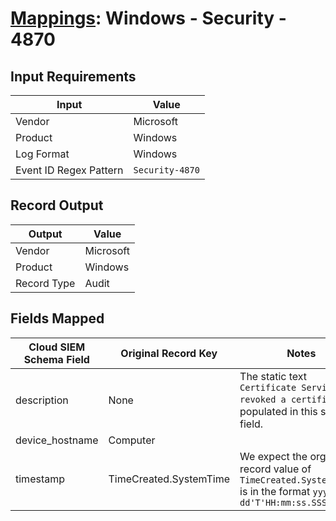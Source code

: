 # [Mappings](README.md): Windows - Security - 4870

## Input Requirements

|Input|Value|
|-----|-----|
|Vendor|Microsoft|
|Product|Windows|
|Log Format|Windows|
|Event ID Regex Pattern|`Security-4870`|

## Record Output

|Output|Value|
|------|-----|
|Vendor|Microsoft|
|Product|Windows|
|Record Type|Audit|

## Fields Mapped

|Cloud SIEM Schema Field|Original Record Key|Notes|
|-----------------------|-------------------|-----|
|description|None|The static text `Certificate Services revoked a certificate` is populated in this schema field.|
|device_hostname|Computer||
|timestamp|TimeCreated.SystemTime|We expect the orginal record value of `TimeCreated.SystemTime` is in the format `yyyy-MM-dd'T'HH:mm:ss.SSSSSSSSSZ`|

